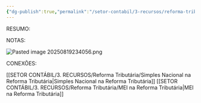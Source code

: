 ```yaml
---
{"dg-publish":true,"permalink":"/setor-contabil/3-recursos/reforma-tributaria/lucro-real-na-reforma-tributaria/","dgPassFrontmatter":true,"created":"2025-08-19T23:46:00.437-03:00","updated":"2025-08-20T20:11:24.166-03:00"}
---
```



RESUMO:

NOTAS:


![Pasted image 20250819234056.png](/img/user/4%20ARQUIVOS/Pasted%20image%2020250819234056.png)

CONEXÕES:

[[SETOR CONTÁBIL/3. RECURSOS/Reforma Tributária/Simples Nacional na Reforma Tributária\|Simples Nacional na Reforma Tributária]]
[[SETOR CONTÁBIL/3. RECURSOS/Reforma Tributária/MEI na Reforma Tributária\|MEI na Reforma Tributária]]